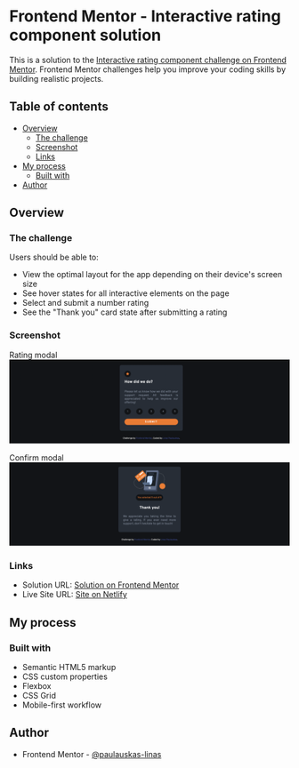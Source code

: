# Frontend Mentor - Interactive rating component solution

This is a solution to the [Interactive rating component challenge on Frontend Mentor](https://www.frontendmentor.io/challenges/interactive-rating-component-koxpeBUmI). Frontend Mentor challenges help you improve your coding skills by building realistic projects. 

## Table of contents

- [Overview](#overview)
  - [The challenge](#the-challenge)
  - [Screenshot](#screenshot)
  - [Links](#links)
- [My process](#my-process)
  - [Built with](#built-with)
- [Author](#author)

## Overview

### The challenge

Users should be able to:

- View the optimal layout for the app depending on their device's screen size
- See hover states for all interactive elements on the page
- Select and submit a number rating
- See the "Thank you" card state after submitting a rating

### Screenshot
Rating modal
![](./screenshot-rate.png)

Confirm modal
![](./screenshot-confirm.png)

### Links

- Solution URL: [Solution on Frontend Mentor](https://www.frontendmentor.io/solutions/interactive-rating-component-in-plain-html-css-js-upObTdOMJ0)
- Live Site URL: [Site on Netlify](https://interactive-rating-component-main-linas.netlify.app/)

## My process

### Built with

- Semantic HTML5 markup
- CSS custom properties
- Flexbox
- CSS Grid
- Mobile-first workflow

## Author

- Frontend Mentor - [@paulauskas-linas](https://www.frontendmentor.io/profile/paulauskas-linas)

